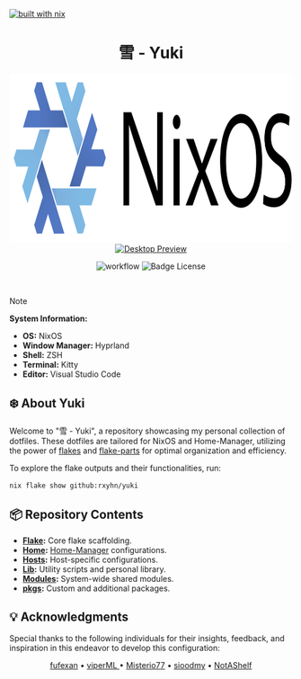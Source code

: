 [![built with nix](https://builtwithnix.org/badge.svg)](https://builtwithnix.org)

<div align="center">

<h1>雪 - Yuki</h1>

<a href="#">
  <img src="https://raw.githubusercontent.com/NixOS/nixos-artwork/master/logo/nixos.svg" width="750" height="300" alt="Banner"/>
</a>

<br>

<a href="#">
  <img src="https://github.com/rxyhn/yuki/assets/93292023/d6cddf80-a783-48d5-b674-e596c6df3c5d" width="800" alt="Desktop Preview"/>
</a>

<br>

<p align="center">
  <img src="https://github.com/rxyhn/yuki/actions/workflows/flake-check.yml/badge.svg" alt="workflow" height="20"/>
  <img src="https://img.shields.io/github/license/rxyhn/yuki" alt="Badge License"  height="20"/>
</p>

<br>

</div>

> [!NOTE]
>
> **System Information:**
>
> - **OS:** NixOS
> - **Window Manager:** Hyprland
> - **Shell:** ZSH
> - **Terminal:** Kitty
> - **Editor:** Visual Studio Code

## :snowflake: About Yuki

Welcome to "雪 - Yuki", a repository showcasing my personal collection of dotfiles. These dotfiles are tailored for NixOS and Home-Manager, utilizing the power of [flakes](https://nixos.wiki/wiki/Flakes) and [flake-parts](https://github.com/hercules-ci/flake-parts) for optimal organization and efficiency.

To explore the flake outputs and their functionalities, run:

```sh
nix flake show github:rxyhn/yuki
```

## :package: Repository Contents

- **[Flake](./flake):** Core flake scaffolding.
- **[Home](./home):** [Home-Manager](https://github.com/nix-community/home-manager) configurations.
- **[Hosts](./hosts):** Host-specific configurations.
- **[Lib](./lib):** Utility scripts and personal library.
- **[Modules](./modules):** System-wide shared modules.
- **[pkgs](./pkgs):** Custom and additional packages.

## :bulb: Acknowledgments

Special thanks to the following individuals for their insights, feedback, and inspiration in this endeavor to develop this configuration:

<div align="center">
    <a href="https://github.com/fufexan">fufexan</a> •
    <a href="https://github.com/viperml">viperML </a> •
    <a href="https://github.com/Misterio77">Misterio77</a> •
    <a href="https://github.com/sioodmy">sioodmy</a> •
    <a href="https://github.com/NotAShelf">NotAShelf</a>
</div>
